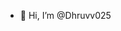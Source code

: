 - 👋 Hi, I’m @Dhruvv025


<!---
Dhruvv025/Dhruvv025 is a ✨ special ✨ repository because its `README.md` (this file) appears on your GitHub profile.
You can click the Preview link to take a look at your changes.
--->
